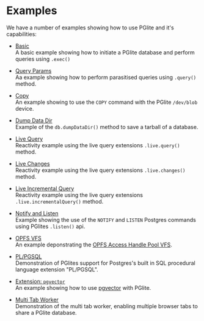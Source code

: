 # Examples

We have a number of examples showing how to use PGlite and it's capabilities:

- <a href="./examples/basic.html" target="_blank">Basic</a><br>
  A basic example showing how to initiate a PGlite database and perform queries using `.exec()`

- <a href="./examples/query-params.html" target="_blank">Query Params</a><br>
  Aa example showing how to perform parasitised queries using `.query()` method.

- <a href="./examples/copy.html" target="_blank">Copy</a><br>
  An example showing to use the `COPY` command with the PGlite `/dev/blob` device.

- <a href="./examples/dump-data-dir.html" target="_blank">Dump Data Dir</a><br>
  Example of the `db.dumpDataDir()` method to save a tarball of a database.

- <a href="./examples/live.html" target="_blank">Live Query</a><br>
  Reactivity example using the live query extensions `.live.query()` method.

- <a href="./examples/live-changes.html" target="_blank">Live Changes</a><br>
  Reactivity example using the live query extensions `.live.changes()` method.

- <a href="./examples/live-incremental.html" target="_blank">Live Incremental Query</a><br>
  Reactivity example using the live query extensions `.live.incrementalQuery()` method.

- <a href="./examples/notify.html" target="_blank">Notify and Listen</a><br>
  Example showing the use of the `NOTIFY` and `LISTEN` Postgres commands using PGlites `.listen()` api.

- <a href="./examples/opfs.html" target="_blank">OPFS VFS</a><br>
  An example deponstrating the [OPFS Access Handle Pool VFS](./docs/filesystems.md#opfs-ahp-fs).

- <a href="./examples/copy.html" target="_blank">PL/PGSQL</a><br>
  Demonstration of PGlites support for Postgres's built in SQL procedural language extension "PL/PGSQL".

- <a href="./examples/vector.html" target="_blank">Extension: `pgvector`</a><br>
  An example showing how to use [pgvector](https://github.com/pgvector/pgvector) with PGlite.

- <a href="./examples/worker.html" target="_blank">Multi Tab Worker</a><br>
  Demonstration of the multi tab worker, enabling multiple browser tabs to share a PGlite database.
